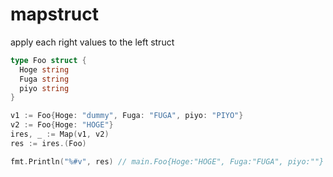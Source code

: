 # mapstruct
apply each right values to the left struct  

``` go
type Foo struct {
  Hoge string
  Fuga string
  piyo string
}

v1 := Foo{Hoge: "dummy", Fuga: "FUGA", piyo: "PIYO"}
v2 := Foo{Hoge: "HOGE"}
ires, _ := Map(v1, v2)
res := ires.(Foo)

fmt.Println("%#v", res) // main.Foo{Hoge:"HOGE", Fuga:"FUGA", piyo:""}

```
